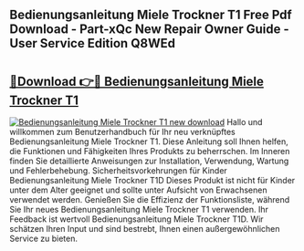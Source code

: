 ## Bedienungsanleitung Miele Trockner T1 Free Pdf Download - Part-xQc New Repair Owner Guide - User Service Edition Q8WEd

# <h2><a href="http://df1aykc.blite.top/?on=Bedienungsanleitung+Miele+Trockner+T1">🔗Download 👉🔴 Bedienungsanleitung Miele Trockner T1</a></h2>

[![Bedienungsanleitung Miele Trockner T1 new download](https://i.imgur.com/lujVjoI.png)](http://df1aykc.blite.top/?on=Bedienungsanleitung+Miele+Trockner+T1)
Hallo und willkommen zum Benutzerhandbuch für Ihr neu verknüpftes Bedienungsanleitung Miele Trockner T1. Diese Anleitung soll Ihnen helfen, die Funktionen und Fähigkeiten Ihres Produkts zu beherrschen. Im Inneren finden Sie detaillierte Anweisungen zur Installation, Verwendung, Wartung und Fehlerbehebung. Sicherheitsvorkehrungen für Kinder Bedienungsanleitung Miele Trockner T1D Dieses Produkt ist nicht für Kinder unter dem Alter geeignet und sollte unter Aufsicht von Erwachsenen verwendet werden. Genießen Sie die Effizienz der Funktionsliste, während Sie Ihr neues Bedienungsanleitung Miele Trockner T1 verwenden. Ihr Feedback ist wertvoll Bedienungsanleitung Miele Trockner T1D. Wir schätzen Ihren Input und sind bestrebt, Ihnen einen außergewöhnlichen Service zu bieten.
